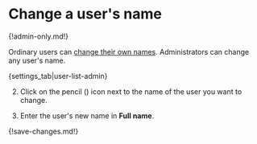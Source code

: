 # Change a user's name

{!admin-only.md!}

Ordinary users can [change their own names](/help/change-your-name).
Administrators can change any user's name.

{settings_tab|user-list-admin}

2. Click on the pencil (<i class="icon-vector-pencil"></i>) icon next to
the name of the user you want to change.

3. Enter the user's new name in **Full name**.

{!save-changes.md!}
